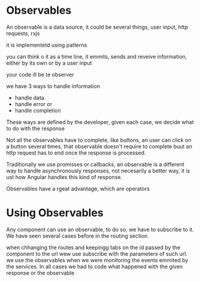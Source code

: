 # Observables

An observable is a data source, it could be several things, user input, http requests, rxjs

it is implementetd using patterns

you can think o it as a time line, it emmits, sends and reveive information, either by its own or by a user input

your code ill be te observer

we have 3 ways to handle information
 - handle data
 - handle error or 
 - handle completion

These ways are defined by the developer, given each case, we decide what to do with the response

Not all the observables have to complete, like buttons, an user can click on a button several times, that observable doesn't require to complete buut an http request has to end once the response is processed.

Traditionally we use promisses or callbacks, an observable is a different way to handle asynchronously responses, not necesarily a better way, it is ust how Angular handles this kind of response.

Observables have a rgeat advantage, which are operators

# Using Observables

Any component can use an observable, to do so, we have to subscribe to it. We have seen several cases before in the routing section.

when chhanging the routes and keepingg tabs on the id passed by the component to the url wew use subscribe with the parameters of such url.
we use the observables when we were monitoring the events emmited by the services. In all cases we had to code what happened with the given response or the observable
